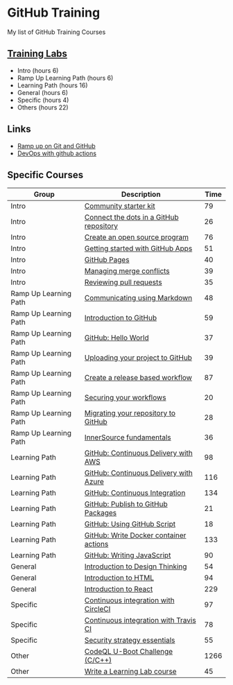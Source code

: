 # GitHub Training
My list of GitHub Training Courses

## [Training Labs](https://lab.github.com/githubtraining/)
- Intro (hours 6)
- Ramp Up Learning Path (hours 6) 
- Learning Path (hours 16)
- General (hours 6)
- Specific (hours 4)
- Others (hours 22)

## Links
- [Ramp up on Git and GitHub](https://lab.github.com/githubtraining/ramp-up-on-git-and-github)
- [DevOps with github actions](https://lab.github.com/githubtraining/devops-with-github-actions)

## Specific Courses
|Group|Description|Time|
|-|-|-|
|Intro|[Community starter kit](https://lab.github.com/githubtraining/community-starter-kit)|79|
|Intro|[Connect the dots in a GitHub repository](https://lab.github.com/githubtraining/connect-the-dots-in-a-github-repository)|26|
|Intro|[Create an open source program](https://lab.github.com/githubtraining/create-an-open-source-program)|76|
|Intro|[Getting started with GitHub Apps](https://lab.github.com/githubtraining/getting-started-with-github-apps)|51|
|Intro|[GitHub Pages](https://lab.github.com/githubtraining/github-pages)|40|
|Intro|[Managing merge conflicts](https://lab.github.com/githubtraining/managing-merge-conflicts)|39|
|Intro|[Reviewing pull requests](https://lab.github.com/githubtraining/reviewing-pull-requests)|35|
|Ramp Up Learning Path|[Communicating using Markdown](https://lab.github.com/githubtraining/communicating-using-markdown)|48|
|Ramp Up Learning Path|[Introduction to GitHub](https://lab.github.com/githubtraining/introduction-to-github)|59|
|Ramp Up Learning Path|[GitHub: Hello World](https://lab.github.com/githubtraining/github-actions:-hello-world)|37|
|Ramp Up Learning Path|[Uploading your project to GitHub](https://lab.github.com/githubtraining/uploading-your-project-to-github)|39|
|Ramp Up Learning Path|[Create a release based workflow](https://lab.github.com/githubtraining/create-an-open-source-program)|87|
|Ramp Up Learning Path|[Securing your workflows](https://lab.github.com/githubtraining/securing-your-workflows)|20|
|Ramp Up Learning Path|[Migrating your repository to GitHub](https://lab.github.com/githubtraining/migrating-your-repository-to-github)|28|
|Ramp Up Learning Path|[InnerSource fundamentals](https://lab.github.com/githubtraining/innersource-fundamentals)|36|
|Learning Path|[GitHub: Continuous Delivery with AWS](https://lab.github.com/githubtraining/github-actions:-continuous-delivery-with-aws)|98|
|Learning Path|[GitHub: Continuous Delivery with Azure](https://lab.github.com/githubtraining/github-actions:-continuous-delivery-with-azure)|116|
|Learning Path|[GitHub: Continuous Integration](https://lab.github.com/githubtraining/github-actions:-continuous-integration)|134|
|Learning Path|[GitHub: Publish to GitHub Packages](https://lab.github.com/githubtraining/github-actions:-publish-to-github-packages)|21|
|Learning Path|[GitHub: Using GitHub Script](https://lab.github.com/githubtraining/github-actions:-using-github-script)|18|
|Learning Path|[GitHub: Write Docker container actions](https://lab.github.com/githubtraining/github-actions:-write-docker-container-actions)|133|
|Learning Path|[GitHub: Writing JavaScript](https://lab.github.com/githubtraining/github-actions:-writing-javascript-actions)|90|
|General|[Introduction to Design Thinking](https://lab.github.com/githubtraining/introduction-to-design-thinking)|54|
|General|[Introduction to HTML](https://lab.github.com/githubtraining/introduction-to-html)|94|
|General|[Introduction to React](https://lab.github.com/githubtraining/introduction-to-react)|229|
|Specific|[Continuous integration with CircleCI](https://lab.github.com/githubtraining/continuous-integration-with-circleci)|97|
|Specific|[Continuous integration with Travis CI](https://lab.github.com/githubtraining/continuous-integration-with-travis-ci)|78|
|Specific|[Security strategy essentials](https://lab.github.com/githubtraining/security-strategy-essentials)|55|
|Other|[CodeQL U-Boot Challenge (C/C++)](https://lab.github.com/githubtraining/codeql-u-boot-challenge-(cc++))|1266|
|Other|[Write a Learning Lab course](https://lab.github.com/githubtraining/write-a-learning-lab-course)|45|
